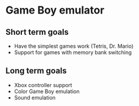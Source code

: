 # Game Boy emulator
## Short term goals
- Have the simplest games work (Tetris, Dr. Mario)
- Support for games with memory bank switching

## Long term goals
- Xbox controller support
- Color Game Boy emulation
- Sound emulation
